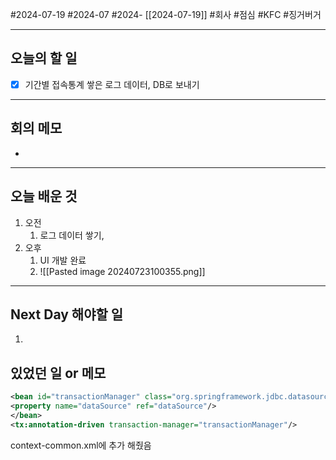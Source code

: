  #2024-07-19 #2024-07 #2024- [[2024-07-19]]
#회사 #점심 #KFC #징거버거

---
## 오늘의 할 일
- [x] 기간별 접속통계 쌓은 로그 데이터, DB로 보내기 
---
## 회의 메모
- 
---
## 오늘 배운 것
1. 오전
    1. 로그 데이터 쌓기, 
2. 오후
    1. UI 개발 완료
    2. ![[Pasted image 20240723100355.png]]
---
## Next Day 해야할 일
1. 


## 있었던 일 or 메모

```xml:context-common.xml
<bean id="transactionManager" class="org.springframework.jdbc.datasource.DataSourceTransactionManager">
<property name="dataSource" ref="dataSource"/>
</bean>
<tx:annotation-driven transaction-manager="transactionManager"/>
```
context-common.xml에 추가 해줬음